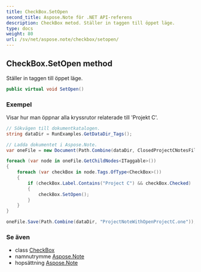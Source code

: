 ```yaml
---
title: CheckBox.SetOpen
second_title: Aspose.Note för .NET API-referens
description: CheckBox metod. Ställer in taggen till öppet läge.
type: docs
weight: 80
url: /sv/net/aspose.note/checkbox/setopen/
---
```

## CheckBox.SetOpen method

Ställer in taggen till öppet läge.

```csharp
public virtual void SetOpen()
```

### Exempel

Visar hur man öppnar alla kryssrutor relaterade till 'Projekt C'.

```csharp
// Sökvägen till dokumentkatalogen.
string dataDir = RunExamples.GetDataDir_Tags();

// Ladda dokumentet i Aspose.Note.
var oneFile = new Document(Path.Combine(dataDir, ClosedProjectCNotesFileName));

foreach (var node in oneFile.GetChildNodes<ITaggable>())
{
    foreach (var checkBox in node.Tags.OfType<CheckBox>())
    {
        if (checkBox.Label.Contains("Project C") && checkBox.Checked)
        {
            checkBox.SetOpen();
        }
    }
}

oneFile.Save(Path.Combine(dataDir, "ProjectNoteWithOpenProjectC.one"));
```

### Se även

* class [CheckBox](../)
* namnutrymme [Aspose.Note](../../checkbox/)
* hopsättning [Aspose.Note](../../../)


